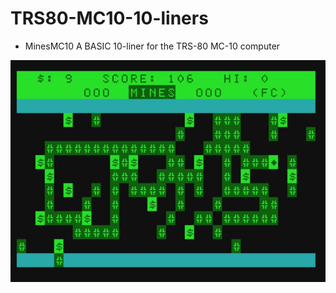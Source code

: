 # TRS80-MC10-10-liners

- MinesMC10
A BASIC 10-liner for the TRS-80 MC-10 computer
 

![Mines](MinesMC10.jpg)
